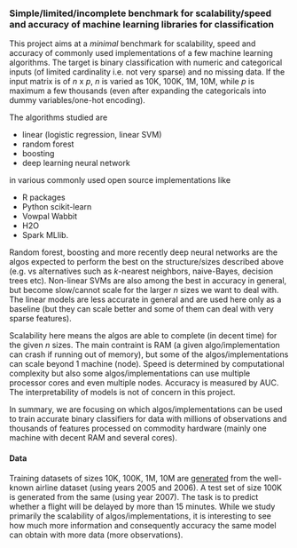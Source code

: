 
### Simple/limited/incomplete benchmark for scalability/speed and accuracy of machine learning libraries for classification

This project aims at a *minimal* benchmark for scalability, speed and accuracy of commonly used implementations
of a few machine learning algorithms. The target is binary classification with numeric and categorical inputs (of 
limited cardinality i.e. not very sparse) and no missing data. If the input matrix is of *n* x *p*, *n* is 
varied as 10K, 100K, 1M, 10M, while *p* is maximum a few thousands (even after expanding the categoricals into dummy 
variables/one-hot encoding).

The algorithms studied are 
- linear (logistic regression, linear SVM)
- random forest
- boosting 
- deep learning neural network

in various commonly used open source implementations like 
- R packages
- Python scikit-learn
- Vowpal Wabbit
- H2O 
- Spark MLlib.

Random forest, boosting and more recently deep neural networks are the algos expected to perform the best on the structure/sizes
described above (e.g. vs alternatives such as *k*-nearest neighbors, naive-Bayes, decision trees etc). 
Non-linear SVMs are also among the best in accuracy in general, but become slow/cannot scale for the larger *n*
sizes we want to deal with. The linear models are less accurate in general and are used here only 
as a baseline (but they can scale better and some of them can deal with very sparse features). 

Scalability here means the algos are able to complete (in decent time) for the given *n* sizes. 
The main contraint is RAM (a given algo/implementation can crash if running out of memory), but some 
of the algos/implementations can scale beyond 1 machine (node). Speed is determined by computational
complexity but also some algos/implementations can use multiple processor cores and even multiple nodes.
Accuracy is measured by AUC. The interpretability of models is not of concern in this project.

In summary, we are focusing on which algos/implementations can be used to train accurate binary classifiers for data
with millions of observations and thousands of features processed on commodity hardware (mainly one machine with decent RAM and several cores).

#### Data

Training datasets of sizes 10K, 100K, 1M, 10M are [generated](0-gendata.txt) from the well-known airline dataset (using years 2005 and 2006). 
A test set of size 100K is generated from the same (using year 2007). The task is to predict whether a flight will
be delayed by more than 15 minutes. While we study primarily the scalability of algos/implementations, it is interesting
to see how much more information and consequently accuracy the same model can obtain with more data (more observations).








